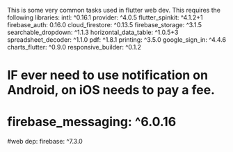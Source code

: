 This is some very common tasks used in flutter web dev.
This requires the following libraries:
  intl: ^0.16.1
  provider: ^4.0.5
  flutter_spinkit: ^4.1.2+1
  firebase_auth: 0.16.0
  cloud_firestore: ^0.13.5
  firebase_storage: ^3.1.5
  searchable_dropdown: ^1.1.3
  horizontal_data_table: ^1.0.5+3
  spreadsheet_decoder: ^1.1.0
  pdf: ^1.8.1
  printing: ^3.5.0
  google_sign_in: ^4.4.6
  charts_flutter: ^0.9.0
  responsive_builder: ^0.1.2
#  IF ever need to use notification on Android, on iOS needs to pay a fee.
#  firebase_messaging: ^6.0.16
  #web dep:
  firebase: ^7.3.0